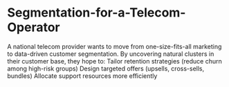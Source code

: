# Segmentation-for-a-Telecom-Operator
A national telecom provider wants to move from one-size-fits-all marketing to data-driven customer segmentation. By uncovering natural clusters in their customer base, they hope to: Tailor retention strategies (reduce churn among high-risk groups)   Design targeted offers (upsells, cross-sells, bundles)   Allocate support resources more efficiently
